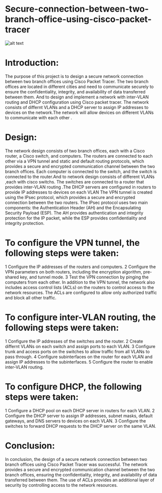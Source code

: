 # Secure-connection-between-two-branch-office-using-cisco-packet-tracer
![alt text](https://github.com/Prakashpkt15/Secure-connection-between-two-branch-office-using-cisco-packet-tracer/blob/main/Screenshot%20(17).pngraw=true)
# Introduction:
The purpose of this project is to design a secure network connection between two branch offices using Cisco Packet Tracer. The two branch offices are located in different cities and need to communicate securely to ensure the confidentiality, integrity, and availability of data transferred between them. And to design and implement a network with inter-VLAN routing and DHCP configuration using Cisco packet tracer. The network consists of differnt  VLANs and a DHCP server to assign IP addresses to devices on the network.The network will allow devices on different VLANs to communicate with each other .
 # Design:
The network design consists of two branch offices, each with a Cisco router, a Cisco switch, and  computers. The routers are connected to each other via a VPN tunnel and static and default routing protocols, which provides a secure and encrypted communication channel between the two branch offices. Each computer is connected to the switch, and the switch is connected to the router.And to network design consists of different VLANs ,each with cisco switchs. The switches are connected to a router that provides inter-VLAN routing .The DHCP servers are configured in routers to provide IP addresses to devices on each VLAN
The VPN tunnel is created using the IPsec protocol, which provides a secure and encrypted connection between the two routers. The IPsec protocol uses two main components: the Authentication Header (AH) and the Encapsulating Security Payload (ESP). The AH provides authentication and integrity protection for the IP packet, while the ESP provides confidentiality and integrity protection.
# To configure the VPN tunnel, the following steps were taken:
 1 Configure the IP addresses of the routers and computers.
 2 Configure the VPN parameters on both routers, including the encryption algorithm, pre-shared key, and tunnel mode.
 3 Test the VPN connection by pinging the computers from each other.
 In addition to the VPN tunnel, the network also includes access control lists (ACLs) on the routers to control access to the network resources. The ACLs are configured to allow only authorized traffic and block all other traffic.
 # To configure inter-VLAN routing, the following steps were taken:
 1 Configure the IP addresses of the switches and the router.
 2 Create differnt  VLANs on each switch and assign ports to each VLAN.
 3 Configure trunk and access ports on the switches to allow traffic from all VLANs to pass through.
 4 Configure subinterfaces on the router for each VLAN and assign IP addresses to the subinterfaces.
 5 Configure the router to enable inter-VLAN routing.
 # To configure DHCP, the following steps were taken:
 1 Configure a DHCP pool on each DHCP server in routers for each VLAN.
 2 Configure the DHCP server to assign IP addresses, subnet masks, default gateways, and DNS servers to devices on each VLAN.
 3 Configure the switches to forward DHCP requests to the DHCP server on the same VLAN.
# Conclusion:
In conclusion, the design of a secure network connection between two branch offices using Cisco Packet Tracer was successful. The network provides a secure and encrypted communication channel between the two branch offices, ensuring the confidentiality, integrity, and availability of data transferred between them. The use of ACLs provides an additional layer of security by controlling access to the network resources.

 

